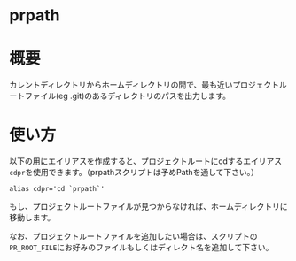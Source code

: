 prpath
===========

# 概要
カレントディレクトリからホームディレクトリの間で、最も近いプロジェクトルートファイル(eg .git)のあるディレクトリのパスを出力します。

# 使い方
以下の用にエイリアスを作成すると、プロジェクトルートにcdするエイリアス`cdpr`を使用できます。（prpathスクリプトは予めPathを通して下さい。）

```
alias cdpr='cd `prpath`'
```
もし、プロジェクトルートファイルが見つからなければ、ホームディレクトリに移動します。

なお、プロジェクトルートファイルを追加したい場合は、スクリプトの`PR_ROOT_FILE`にお好みのファイルもしくはディレクト名を追加して下さい。
